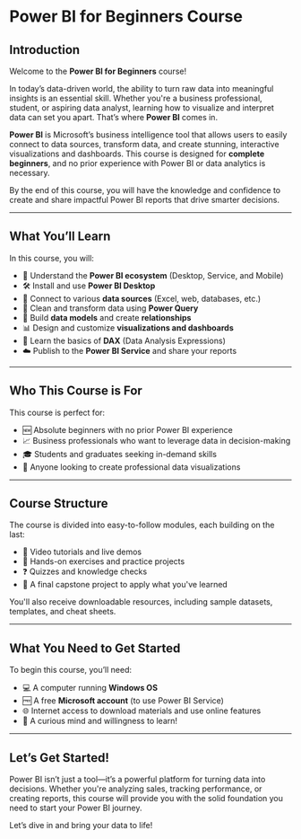 # **Power BI for Beginners Course**

## **Introduction**

Welcome to the **Power BI for Beginners** course!

In today’s data-driven world, the ability to turn raw data into meaningful insights is an essential skill. Whether you're a business professional, student, or aspiring data analyst, learning how to visualize and interpret data can set you apart. That’s where **Power BI** comes in.

**Power BI** is Microsoft’s business intelligence tool that allows users to easily connect to data sources, transform data, and create stunning, interactive visualizations and dashboards. This course is designed for **complete beginners**, and no prior experience with Power BI or data analytics is necessary.

By the end of this course, you will have the knowledge and confidence to create and share impactful Power BI reports that drive smarter decisions.

---

## **What You’ll Learn**

In this course, you will:

- 🧭 Understand the **Power BI ecosystem** (Desktop, Service, and Mobile)
- 🛠️ Install and use **Power BI Desktop**
- 🔌 Connect to various **data sources** (Excel, web, databases, etc.)
- 🧹 Clean and transform data using **Power Query**
- 🧱 Build **data models** and create **relationships**
- 📊 Design and customize **visualizations and dashboards**
- 🧮 Learn the basics of **DAX** (Data Analysis Expressions)
- ☁️ Publish to the **Power BI Service** and share your reports

---

## **Who This Course is For**

This course is perfect for:

- 🆕 Absolute beginners with no prior Power BI experience
- 📈 Business professionals who want to leverage data in decision-making
- 🎓 Students and graduates seeking in-demand skills
- 💼 Anyone looking to create professional data visualizations

---

## **Course Structure**

The course is divided into easy-to-follow modules, each building on the last:

- 🎥 Video tutorials and live demos
- 📝 Hands-on exercises and practice projects
- ❓ Quizzes and knowledge checks
- 🧪 A final capstone project to apply what you've learned

You'll also receive downloadable resources, including sample datasets, templates, and cheat sheets.

---

## **What You Need to Get Started**

To begin this course, you’ll need:

- 💻 A computer running **Windows OS**
- 🆓 A free **Microsoft account** (to use Power BI Service)
- 🌐 Internet access to download materials and use online features
- 🧠 A curious mind and willingness to learn!

---

## **Let’s Get Started!**

Power BI isn’t just a tool—it’s a powerful platform for turning data into decisions. Whether you're analyzing sales, tracking performance, or creating reports, this course will provide you with the solid foundation you need to start your Power BI journey.

Let’s dive in and bring your data to life!
